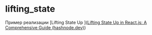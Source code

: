 # lifting_state

Пример реализации [Lifting State Up ]([Lifting State Up in React.js: A Comprehensive Guide (hashnode.dev)](https://hardyian.hashnode.dev/lifting-state-up-in-reactjs-a-comprehensive-guide))


